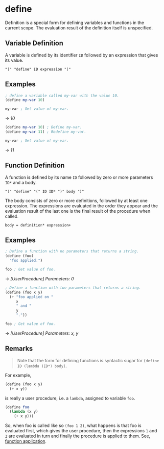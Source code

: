 # define
Definition is a special form for defining variables and functions in the current scope.
The evaluation result of the definition itself is unspecified.

## Variable Definition
A variable is defined by its identifier `ID` followed by an expression that gives its value.
```
"(" "define" ID expression ")"
```

## Examples
```scheme
; define a variable called my-var with the value 10.
(define my-var 10)

my-var ; Get value of my-var.
```
-> *10*

```scheme
(define my-var 10) ; Define my-var.
(define my-var 11) ; Redefine my-var.

my-var ; Get value of my-var.
```
-> *11*

## Function Definition
A function is defined by its name `ID` followed by zero or more parameters `ID*` and a body.
```
"(" "define" "(" ID ID* ")" body ")"
```

The body consists of zero or more definitions, followed by at least one expression.
The expressions are evaluated in the order they appear and the evaluation result of the last one
is the final result of the procedure when called.
```
body = definition* expression+
```

## Examples
```scheme
; Define a function with no parameters that returns a string.
(define (foo)
  "foo applied.")

foo ; Get value of foo.
```
-> *[UserProcedure] Parameters: 0*

```scheme
; Define a function with two parameters that returns a string.
(define (foo x y)
  (+ "foo applied on "
     x
     " and "
     y
     "."))

foo ; Get value of foo.
```
-> *[UserProcedure] Parameters: x, y*

## Remarks

> Note that the form for defining functions is syntactic sugar for `(define ID (lambda (ID*) body)`.

For example,
```scheme
(define (foo x y)
  (+ x y))
```
is really a user procedure, i.e. a `lambda`, assigned to variable `foo`.
```scheme
(define foo
  (lambda (x y)
    (+ x y)))
```

So, when foo is called like so `(foo 1 2)`, what happens is that foo is evaluated first, which gives
the user procedure, then the expressions `1` and `2` are evaluated in turn and finally the
procedure is applied to them. See, [function application](function-application.md).